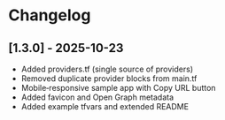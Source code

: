 # Changelog

## [1.3.0] - 2025-10-23
- Added providers.tf (single source of providers)
- Removed duplicate provider blocks from main.tf
- Mobile‑responsive sample app with Copy URL button
- Added favicon and Open Graph metadata
- Added example tfvars and extended README
